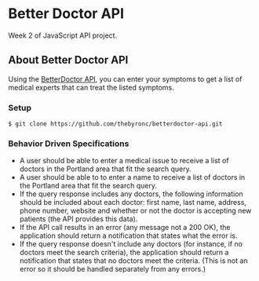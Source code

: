 # Better Doctor API
Week 2 of JavaScript API project.

## About Better Doctor API
Using the [BetterDoctor API](https://developer.betterdoctor.com/), you can enter your symptoms to get a list of medical experts that can treat the listed symptoms.

### Setup
```
$ git clone https://github.com/thebyronc/betterdoctor-api.git

```

### Behavior Driven Specifications
- A user should be able to enter a medical issue to receive a list of doctors in the Portland area that fit the search query.
- A user should be able to to enter a name to receive a list of doctors in the Portland area that fit the search query.
- If the query response includes any doctors, the following information should be included about each doctor: first name, last name, address, phone number, website and whether or not the doctor is accepting new patients (the API provides this data).
- If the API call results in an error (any message not a 200 OK), the application should return a notification that states what the error is.
- If the query response doesn't include any doctors (for instance, if no doctors meet the search criteria), the application should return a notification that states that no doctors meet the criteria. (This is not an error so it should be handled separately from any errors.)
